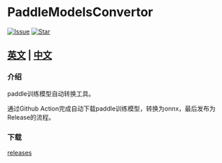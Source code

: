 # PaddleModelsConvertor

[![Issue](https://img.shields.io/github/issues/RapidOCR/PaddleModelsConvertor.svg)](https://github.com/RapidOCR/PaddleModelsConvertor/issues)
[![Star](https://img.shields.io/github/stars/RapidOCR/PaddleModelsConvertor.svg)](https://github.com/RapidOCR/PaddleModelsConvertor)

## [英文](./README.md) | [中文](./README.cn.md)

### 介绍

paddle训练模型自动转换工具。

通过Github Action完成自动下载paddle训练模型，转换为onnx，最后发布为Release的流程。

### 下载

[releases](https://github.com/RapidOCR/PaddleModelsConvertor/releases)

